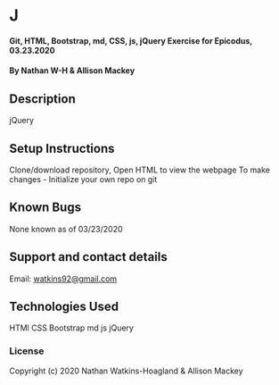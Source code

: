 # J

#### Git, HTML, Bootstrap, md, CSS, js, jQuery Exercise for Epicodus, 03.23.2020

#### By Nathan W-H & Allison Mackey 

## Description

jQuery

## Setup Instructions

Clone/download repository, Open HTML to view the webpage
To make changes - Initialize your own repo on git

## Known Bugs

None known as of 03/23/2020

## Support and contact details

Email: watkins92@gmail.com

## Technologies Used

HTMl
CSS
Bootstrap
md
js
jQuery

### License

Copyright (c) 2020 Nathan Watkins-Hoagland & Allison Mackey 